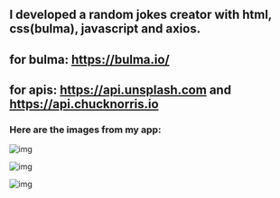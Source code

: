 ## I developed a random jokes creator with html, css(bulma), javascript and axios.

## for bulma: https://bulma.io/

## for apis: https://api.unsplash.com and https://api.chucknorris.io



### Here are the images from my app:

![img](https://i.hizliresim.com/4mkatrr.png?raw=true "Title")

![img](https://i.hizliresim.com/mn1khvh.png?raw=true "Title")

![img](https://i.hizliresim.com/79qmftr.png?raw=true "Title")
